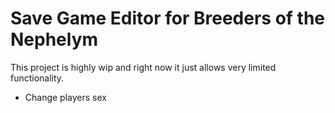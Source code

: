 # Save Game Editor for Breeders of the Nephelym

This project is highly wip and right now it just allows very limited functionality.

- Change players sex